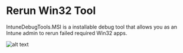 # Rerun Win32 Tool
IntuneDebugTools.MSI is a installable debug tool that allows you as an Intune admin to rerun failed required Win32 apps.

![alt text](https://github.com/mmelkersen/EndpointManager/blob/main/Intune%20Debug%20Tools/Rerun%20Win32%20apps.gif)